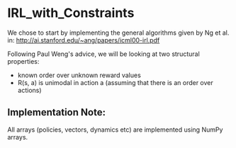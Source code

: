 # IRL_with_Constraints

We chose to start by implementing the general algorithms given by Ng et al. in: http://ai.stanford.edu/~ang/papers/icml00-irl.pdf

Following Paul Weng's advice, we will be looking at two structural properties:
 - known order over unknown reward values
 - R(s, a) is unimodal in action a (assuming that there is an order over actions)

## Implementation Note:

All arrays (policies, vectors, dynamics etc) are implemented using NumPy arrays.